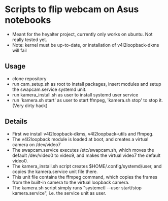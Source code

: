 # Scripts to flip webcam on Asus notebooks
- Meant for the heyalter project, currently only works on ubuntu. Not really tested yet.
- Note: kernel must be up-to-date, or installation of v4l2loopback-dkms will fail

## Usage ##
- clone repository
- run cam_setup.sh as root to install packages, insert modules and setup the swapcam.service systemd unit.
- run kamera_install.sh as user to install systemd user service
- run 'kamera.sh start' as user to start ffmpeg, 'kamera.sh stop' to stop it. (Very dirty hack)

## Details ##
- First we install v4l2loopback-dkms, v4l2loopback-utils and ffmpeg.
- The v4l2loopback module is loaded at boot, and creates a virtual camera on /dev/video7
- The swapcam.service executes /etc/swapcam.sh, which moves the default /dev/video0 to video9, and makes the virtual video7 the default video0.
- The kamera_install.sh script creates $HOME/.config/systemd/user, and copies the kamera.service unit file there.
- This unit file contains the ffmpeg command, which copies the frames from the built-in camera to the virtual loopback camera.
- The kamera.sh script simply runs "systemctl --user start/stop kamera.service", i.e. the service unit as user.
